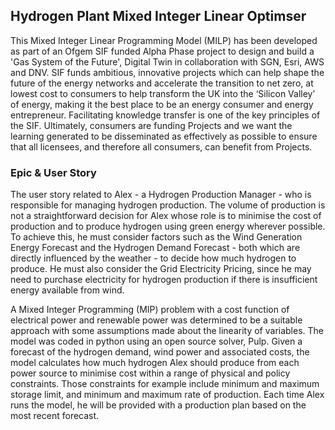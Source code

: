 ## Hydrogen Plant Mixed Integer Linear Optimser 

This Mixed Integer Linear Programming Model (MILP) has been developed as part of an Ofgem SIF funded Alpha Phase project to design and build a 'Gas System of the Future', Digital Twin in collaboration with SGN, Esri, AWS and DNV. SIF funds ambitious, innovative projects which can help shape the future of the energy networks and accelerate the transition to net zero, at lowest cost to consumers to help transform the UK into the ‘Silicon Valley’ of energy, making it the best place to be an energy consumer and energy entrepreneur. Facilitating knowledge transfer is one of the key principles of the SIF. Ultimately, consumers are funding Projects and we want the learning generated to be disseminated as effectively as possible to ensure that all licensees, and therefore all consumers, can benefit from Projects. 

### Epic & User Story

The user story related to Alex - a Hydrogen Production Manager - who is responsible for managing hydrogen production. The volume of production is not a straightforward decision for Alex whose role is to minimise the cost of production and to produce hydrogen using green energy wherever possible. To achieve this, he must consider factors such as the Wind Generation Energy Forecast and the Hydrogen Demand Forecast - both which are directly influenced by the weather - to decide how much hydrogen to produce. He must also consider the Grid Electricity Pricing, since he may need to purchase electricity for hydrogen production if there is insufficient energy available from wind.

A Mixed Integer Programming (MIP) problem with a cost function of electrical power and renewable power was determined to be a suitable approach with some assumptions made about the linearity of variables. The model was coded in python using an open source solver, Pulp. Given a forecast of the hydrogen demand, wind power and associated costs, the model calculates how much hydrogen Alex should produce from each power source to minimise cost within a range of physical and policy  constraints. Those constraints for example include minimum and maximum storage limit, and minimum and maximum rate of production. Each time Alex runs the model, he will be provided with a production plan based on the most recent forecast.


